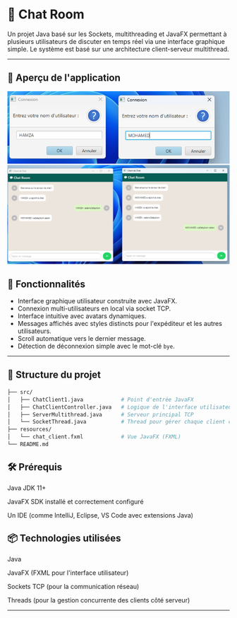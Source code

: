 # 💬 Chat Room

Un projet Java basé sur les Sockets, multithreading et JavaFX 
permettant à plusieurs utilisateurs de discuter en temps réel via une interface graphique simple. 
Le système est basé sur une architecture client-serveur multithread.

---
## 📸 Aperçu de l'application
<img src="Captures/img1.png">
<img src="Captures/img2.png">

## 🧠 Fonctionnalités

- Interface graphique utilisateur construite avec JavaFX.
- Connexion multi-utilisateurs en local via socket TCP.
- Interface intuitive avec avatars dynamiques.
- Messages affichés avec styles distincts pour l'expéditeur et les autres utilisateurs.
- Scroll automatique vers le dernier message.
- Détection de déconnexion simple avec le mot-clé `bye`.

---

 ## 🧱 Structure du projet

```bash
├── src/
│   ├── ChatClient1.java            # Point d'entrée JavaFX
│   ├── ChatClientController.java   # Logique de l'interface utilisateur
│   ├── ServerMultithread.java      # Serveur principal TCP
│   └── SocketThread.java           # Thread pour gérer chaque client connecté
├── resources/
│   └── chat_client.fxml            # Vue JavaFX (FXML)
└── README.md
```

## 🛠️ Prérequis
Java JDK 11+

JavaFX SDK installé et correctement configuré

Un IDE (comme IntelliJ, Eclipse, VS Code avec extensions Java)


## 📦 Technologies utilisées

Java 

JavaFX (FXML pour l'interface utilisateur)

Sockets TCP (pour la communication réseau)

Threads (pour la gestion concurrente des clients côté serveur)

---
